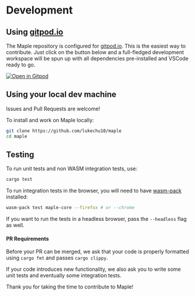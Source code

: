 # Development

## Using [gitpod.io](https://www.gitpod.io)

The Maple repository is configured for [gitpod.io](https://www.gitpod.io). This is the easiest way to contribute. Just click on the button below and a full-fledged development workspace will be spun up with all dependencies pre-installed and VSCode ready to go.

[![Open in Gitpod](https://gitpod.io/button/open-in-gitpod.svg)](https://gitpod.io/#https://github.com/lukechu10/maple)

## Using your local dev machine

Issues and Pull Requests are welcome!

To install and work on Maple locally:

```bash
git clone https://github.com/lukechu10/maple
cd maple
```

## Testing

To run unit tests and non WASM integration tests, use:

```bash
cargo test
```

To run integration tests in the browser, you will need to have [wasm-pack](https://rustwasm.github.io/wasm-pack/) installed:

```bash
wasm-pack test maple-core --firefox # or --chrome
```

If you want to run the tests in a headless browser, pass the `--headless` flag as well.

#### PR Requirements

Before your PR can be merged, we ask that your code is properly formatted using `cargo fmt` and passes `cargo clippy`.

If your code introduces new functionality, we also ask you to write some unit tests and eventually some integration tests.

Thank you for taking the time to contribute to Maple!
